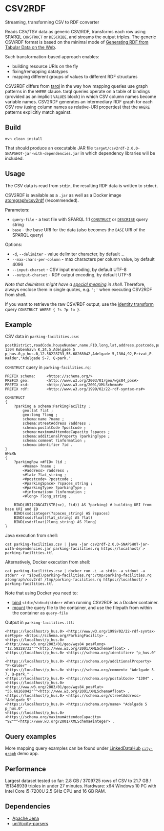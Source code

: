 # CSV2RDF
Streaming, transforming CSV to RDF converter

Reads CSV/TSV data as generic CSV/RDF, transforms each row using SPARQL `CONSTRUCT` or `DESCRIBE`, and streams the output triples.
The generic CSV/RDF format is based on the minimal mode of [Generating RDF from Tabular Data on the Web](https://www.w3.org/TR/2015/REC-csv2rdf-20151217/#dfn-minimal-mode).

Such transformation-based approach enables:
* building resource URIs on the fly
* fixing/remapping datatypes
* mapping different groups of values to different RDF structures

CSV2RDF differs from [tarql](https://tarql.github.io) in the way how mapping queries use graph patterns in the `WHERE` clause. tarql queries operate on a table of bindings
(provided as an implicit `VALUES` block) in which CSV column names become variable names. CSV2RDF generates an intermediary RDF graph for each CSV row (using column names as relative-URI properties)
that the `WHERE` patterns explicitly match against.

Build
-----

    mvn clean install

That should produce an executable JAR file `target/csv2rdf-2.0.0-SNAPSHOT-jar-with-dependencies.jar` in which dependency libraries will be included.

Usage
-----

The CSV data is read from `stdin`, the resulting RDF data is written to `stdout`.

CSV2RDF is available as a `.jar` as well as a Docker image [atomgraph/csv2rdf](https://hub.docker.com/r/atomgraph/csv2rdf) (recommended).

Parameters:
* `query-file` - a text file with SPARQL 1.1 [`CONSTRUCT`](https://www.w3.org/TR/sparql11-query/#construct) or [`DESCRIBE`](https://www.w3.org/TR/sparql11-query/#describe) query string
* `base` - the base URI for the data (also becomes the `BASE` URI of the SPARQL query)

Options:
* `-d`, `--delimiter` - value delimiter character, by default `,`.
* `--max-chars-per-column` - max characters per column value, by default 4096
* `--input-charset` - CSV input encoding, by default UTF-8
* `--output-charset` - RDF output encoding, by default UTF-8

_Note that delimiters might have a [special meaning](https://www.tldp.org/LDP/abs/html/special-chars.html) in shell._ Therefore, always enclose them in single quotes, e.g. `';'` when executing CSV2RDF from shell.

If you want to retrieve the raw CSV/RDF output, use the [identity transform](https://en.wikipedia.org/wiki/Identity_transform) query `CONSTRUCT WHERE { ?s ?p ?o }`.

Example
-------

CSV data in `parking-facilities.csv`:
    
    postDistrict,roadCode,houseNumber,name,FID,long,lat,address,postcode,parkingSpace,owner,parkingType,information
    1304 København K,24,5,Adelgade 5 p_hus.0,p_hus.0,12.58228733,55.68268042,Adelgade 5,1304,92,Privat,P-Kælder,"Adelgade 5-7, Q-park."

`CONSTRUCT` query in `parking-facilities.rq`:

```sparql
PREFIX schema:     <https://schema.org/> 
PREFIX geo:        <http://www.w3.org/2003/01/geo/wgs84_pos#> 
PREFIX xsd:        <http://www.w3.org/2001/XMLSchema#> 
PREFIX rdf:        <http://www.w3.org/1999/02/22-rdf-syntax-ns#>

CONSTRUCT
{
    ?parking a schema:ParkingFacility ;
        geo:lat ?lat ;
        geo:long ?long ;
        schema:name ?name ;
        schema:streetAddress ?address ;
        schema:postalCode ?postcode ;
        schema:maximumAttendeeCapacity ?spaces ;
        schema:additionalProperty ?parkingType ;
        schema:comment ?information ;
        schema:identifier ?id .
}
WHERE
{
    ?parkingRow <#FID> ?id ;
        <#name> ?name ;
        <#address> ?address ;
        <#lat> ?lat_string ;
        <#postcode> ?postcode ;
        <#parkingSpace> ?spaces_string ;
        <#parkingType> ?parkingType ;
        <#information> ?information ;
        <#long> ?long_string . 

    BIND(URI(CONCAT(STR(<>), ?id)) AS ?parking) # building URI from base URI and ID
    BIND(xsd:integer(?spaces_string) AS ?spaces)
    BIND(xsd:float(?lat_string) AS ?lat)
    BIND(xsd:float(?long_string) AS ?long)
}
```
Java execution from shell:

    cat parking-facilities.csv | java -jar csv2rdf-2.0.0-SNAPSHOT-jar-with-dependencies.jar parking-facilities.rq https://localhost/ > parking-facilities.ttl

Alternatively, Docker execution from shell:

    cat parking-facilities.csv | docker run -i -a stdin -a stdout -a stderr -v "$(pwd)/parking-facilities.rq":/tmp/parking-facilities.rq atomgraph/csv2rdf /tmp/parking-facilities.rq https://localhost/ > parking-facilities.ttl

Note that using Docker you need to:
* [bind](https://docs.docker.com/engine/reference/commandline/run/#attach-to-stdinstdoutstderr--a) `stdin`/`stdout`/`stderr` when running CSV2RDF as a Docker container.
* [mount](https://docs.docker.com/storage/volumes/) the query file to the container, and use the filepath from within the container as `query-file`

Output in `parking-facilities.ttl`:

    <https://localhost/p_hus.0> <http://www.w3.org/1999/02/22-rdf-syntax-ns#type> <https://schema.org/ParkingFacility> .
    <https://localhost/p_hus.0> <http://www.w3.org/2003/01/geo/wgs84_pos#long> "12.58228733"^^<http://www.w3.org/2001/XMLSchema#float> .
    <https://localhost/p_hus.0> <https://schema.org/identifier> "p_hus.0" .
    <https://localhost/p_hus.0> <https://schema.org/additionalProperty> "P-Kælder" .
    <https://localhost/p_hus.0> <https://schema.org/comment> "Adelgade 5-7, Q-park." .
    <https://localhost/p_hus.0> <https://schema.org/postalCode> "1304" .
    <https://localhost/p_hus.0> <http://www.w3.org/2003/01/geo/wgs84_pos#lat> "55.68268042"^^<http://www.w3.org/2001/XMLSchema#float> .
    <https://localhost/p_hus.0> <https://schema.org/streetAddress> "Adelgade 5" .
    <https://localhost/p_hus.0> <https://schema.org/name> "Adelgade 5 p_hus.0" .
    <https://localhost/p_hus.0> <https://schema.org/maximumAttendeeCapacity> "92"^^<http://www.w3.org/2001/XMLSchema#integer> .

Query examples
--------------

More mapping query examples can be found under [LinkedDataHub](../../../LinkedDataHub) [`city-graph`](../../../LinkedDataHub/tree/master/apps/demo/city-graph/queries) demo app.

Performance
-----------

Largest dataset tested so far: 2.8 GB / 3709725 rows of CSV to 21.7 GB / 151348939 triples in under 27 minutes. Hardware: x64 Windows 10 PC with Intel Core i5-7200U 2.5 GHz CPU and 16 GB RAM.

Dependencies
------------

* [Apache Jena](https://jena.apache.org/)
* [uniVocity-parsers](https://www.univocity.com/pages/univocity_parsers_tutorial)
